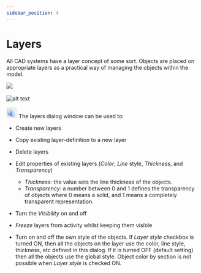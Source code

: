 ```yaml
---
sidebar_position: 4
---
```

# Layers

All CAD systems have a layer concept of some sort. Objects are placed on appropriate layers as a practical way of managing the objects within the model.

<!-- /wp:paragraph -->

<!-- wp:image {"align":"center","id":32727,"width":521,"height":237,"sizeSlug":"full","linkDestination":"media"} -->

[![](https://Consteelsoftware.com/wp-content/uploads/2022/02/Dlg.jpg)](./img/wp-content-uploads-2022-02-Dlg.jpg)

<!-- /wp:image -->
![alt text](img/layesfül.png)
<!-- wp:paragraph -->

![](./img/wp-content-uploads-2021-04-5-5-layers-ico.png) The layers dialog window can be used to:

<!-- /wp:paragraph -->

<!-- wp:list {"className":"is-style-arrow"} -->

- Create new layers

- Copy existing layer-definition to a new layer

- Delete layers

- Edit properties of existing layers (_Color_, _Line_ style, _Thickness_, and _Transparency_)

  - _Thickness_: the value sets the line thickness of the objects.
  - _Transparency_: a number between 0 and 1 defines the transparency of objects where 0 means a solid, and 1 means a completely transparent representation.

- Turn the _Visibility_ on and off

- _Freeze_ layers from activity whilst keeping them visible

- Turn on and off the own style of the objects. If _Layer style_ checkbox is turned ON, then all the objects on the layer use the color, line style, thickness, etc defined in this dialog. If it is turned OFF (default setting) then all the objects use the global style. Object color by section is not possible when _Layer style_ is checked ON.

<!-- /wp:list -->

<!-- wp:paragraph -->

<!-- /wp:paragraph -->
